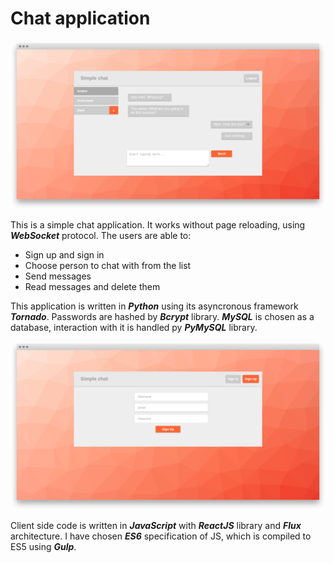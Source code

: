 # Chat application

![Chat screenshot](./screenshots/screen1-chat.png)

This is a simple chat application. It works without page reloading, using ***WebSocket***
protocol. The users are able to:

+ Sign up and sign in
+ Choose person to chat with from the list
+ Send messages
+ Read messages and delete them

This application is written in ***Python*** using its asyncronous framework ***Tornado***.
Passwords are hashed by ***Bcrypt*** library. ***MySQL*** is chosen as a database, interaction 
with it is handled py ***PyMySQL*** library.

![Form screenshot](./screenshots/screen2-chat.png)

Client side code is written in ***JavaScript*** with ***ReactJS*** library and ***Flux*** 
architecture. I have chosen ***ES6*** specification of JS, which is compiled to ES5 using ***Gulp***.
